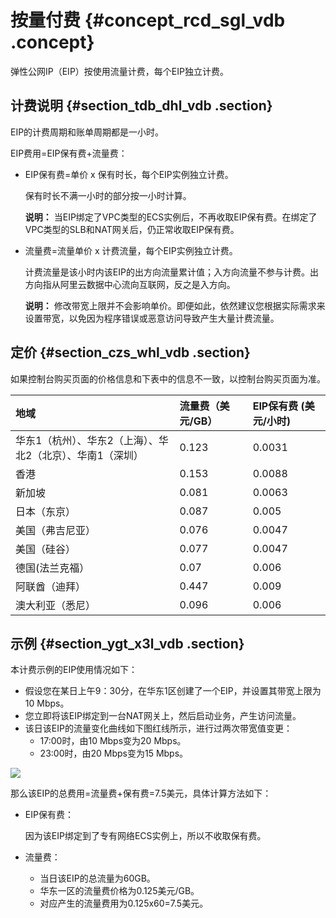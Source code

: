 # 按量付费 {#concept_rcd_sgl_vdb .concept}

弹性公网IP（EIP）按使用流量计费，每个EIP独立计费。

## 计费说明 {#section_tdb_dhl_vdb .section}

EIP的计费周期和账单周期都是一小时。

EIP费用=EIP保有费+流量费：

-   EIP保有费=单价 x 保有时长，每个EIP实例独立计费。

    保有时长不满一小时的部分按一小时计算。

    **说明：** 当EIP绑定了VPC类型的ECS实例后，不再收取EIP保有费。在绑定了VPC类型的SLB和NAT网关后，仍正常收取EIP保有费。

-   流量费=流量单价 x 计费流量，每个EIP实例独立计费。

    计费流量是该小时内该EIP的出方向流量累计值；入方向流量不参与计费。出方向指从阿里云数据中心流向互联网，反之是入方向。

    **说明：** 修改带宽上限并不会影响单价。即便如此，依然建议您根据实际需求来设置带宽，以免因为程序错误或恶意访问导致产生大量计费流量。


## 定价 {#section_czs_whl_vdb .section}

如果控制台购买页面的价格信息和下表中的信息不一致，以控制台购买页面为准。

|地域|流量费（美元/GB）|EIP保有费 \(美元/小时\)|
|:-|:---------|:---------------|
|华东1（杭州）、华东2（上海）、华北2（北京）、华南1（深圳）|0.123|0.0031|
|香港|0.153|0.0088|
|新加坡|0.081|0.0063|
|日本（东京）|0.087|0.005|
|美国（弗吉尼亚）|0.076|0.0047|
|美国（硅谷）|0.077|0.0047|
|德国\(法兰克福）|0.07|0.006|
|阿联酋（迪拜）|0.447|0.009|
|澳大利亚（悉尼）|0.096|0.006|

## 示例 {#section_ygt_x3l_vdb .section}

本计费示例的EIP使用情况如下：

-   假设您在某日上午9：30分，在华东1区创建了一个EIP，并设置其带宽上限为10 Mbps。
-   您立即将该EIP绑定到一台NAT网关上，然后启动业务，产生访问流量。
-   该日该EIP的流量变化曲线如下图红线所示，进行过两次带宽值变更：
    -   17:00时，由10 Mbps变为20 Mbps。
    -   23:00时，由20 Mbps变为15 Mbps。

![](http://static-aliyun-doc.oss-cn-hangzhou.aliyuncs.com/assets/img/12818/15489906046215_zh-CN.png)

那么该EIP的总费用=流量费+保有费=7.5美元，具体计算方法如下：

-   EIP保有费：

    因为该EIP绑定到了专有网络ECS实例上，所以不收取保有费。

-   流量费：
    -   当日该EIP的总流量为60GB。
    -   华东一区的流量费价格为0.125美元/GB。
    -   对应产生的流量费用为0.125x60=7.5美元。


